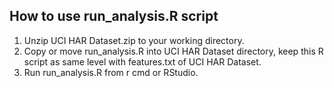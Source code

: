 ##   How to use run_analysis.R script
1. Unzip UCI HAR Dataset.zip to your working directory.
2. Copy or move run_analysis.R into UCI HAR Dataset directory, keep this R script as same level with features.txt of UCI HAR Dataset.
3. Run run_analysis.R from r cmd or RStudio.
